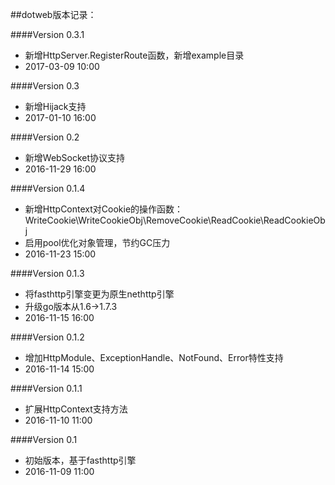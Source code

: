 ##dotweb版本记录：


####Version 0.3.1
* 新增HttpServer.RegisterRoute函数，新增example目录
* 2017-03-09 10:00

####Version 0.3
* 新增Hijack支持
* 2017-01-10 16:00

####Version 0.2
* 新增WebSocket协议支持
* 2016-11-29 16:00

####Version 0.1.4
* 新增HttpContext对Cookie的操作函数：WriteCookie\WriteCookieObj\RemoveCookie\ReadCookie\ReadCookieObj
* 启用pool优化对象管理，节约GC压力
* 2016-11-23 15:00

####Version 0.1.3
* 将fasthttp引擎变更为原生nethttp引擎
* 升级go版本从1.6->1.7.3
* 2016-11-15 16:00

####Version 0.1.2
* 增加HttpModule、ExceptionHandle、NotFound、Error特性支持
* 2016-11-14 15:00

####Version 0.1.1
* 扩展HttpContext支持方法
* 2016-11-10 11:00

####Version 0.1
* 初始版本，基于fasthttp引擎
* 2016-11-09 11:00
